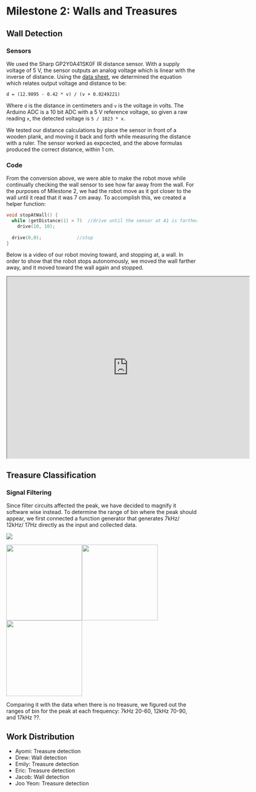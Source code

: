 # Milestone 2: Walls and Treasures

## Wall Detection

### Sensors
We used the Sharp GP2Y0A41SK0F IR distance sensor. With a supply voltage of 5 V, the sensor outputs an analog voltage which is linear with the inverse of distance. Using the [data sheet](https://www.pololu.com/file/0J713/GP2Y0A41SK0F.pdf), we determined the equation which relates output voltage and distance to be:
```
d = (12.9895 - 0.42 * v) / (v + 0.0249221)
```
Where `d` is the distance in centimeters and `v` is the voltage in volts. The Arduino ADC is a 10 bit ADC with a 5 V reference voltage, so given a raw reading `x`, the detected voltage is `5 / 1023 * x`.

We tested our distance calculations by place the sensor in front of a wooden plank, and moving it back and forth while measuring the distance with a ruler. The sensor worked as expcected, and the above formulas produced the correct distance, within 1 cm.

### Code
From the conversion above, we were able to make the robot move while continually checking the wall sensor to see how far away from the wall. For the purposes of Milestone 2, we had the robot move as it got closer to the wall until it read that it was 7 cm away. To accomplish this, we created a helper function:
```cpp
void stopAtWall() {
  while (getDistance(1) > 7)  //drive until the sensor at A1 is farther than 7 cm away from the wall
    drive(10, 10);
    
  drive(0,0);             //stop
}
```
Below is a video of our robot moving toward, and stopping at, a wall. In order to show that the robot stops autonomously, we moved the wall farther away, and it moved toward the wall again and stopped.

<iframe src="https://drive.google.com/file/d/0ByCM4xElwbIeX2ZreEtQaWdUelk/preview" width="640" height="480"></iframe>

## Treasure Classification

### Signal Filtering

Since filter circuits affected the peak, we have decided to magnify it software wise instead. To determine the range of bin where the peak should appear, we first connected a function generator that generates 7kHz/ 12kHz/ 17Hz directly as the input and collected data. 


<img src="https://docs.google.com/uc?id=0B0-yVGdr0EwoUkFROEMxZXFnZlU">

<img src="https://docs.google.com/uc?id=0B0-yVGdr0EwoSG5adlBBX05kaVk" width="200"><img src="https://docs.google.com/uc?id=0B0-yVGdr0EwoSG5adlBBX05kaVk" width="200"><img src="https://docs.google.com/uc?id=0B0-yVGdr0EwoWHdON3U1VHR6N1U" width="200">

Comparing it with the data when there is no treasure, we figured out the ranges of bin for the peak at each frequency: 7kHz 20-60, 12kHz 70-90, and 17kHz ??.


## Work Distribution

*   Ayomi: Treasure detection
*   Drew: Wall detection
*   Emily: Treasure detection
*   Eric: Treasure detection
*   Jacob: Wall detection
*   Joo Yeon: Treasure detection
